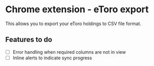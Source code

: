 # Chrome extension - eToro export

This allows you to export your eToro holdings to CSV file format.

## Features to do

- [ ] Error handling when required columns are not in view
- [ ] Inline alerts to indicate sync progress
